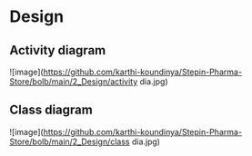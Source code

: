 # Design

## Activity diagram
![image](https://github.com/karthi-koundinya/Stepin-Pharma-Store/bolb/main/2_Design/activity dia.jpg)

## Class diagram
![image](https://github.com/karthi-koundinya/Stepin-Pharma-Store/bolb/main/2_Design/class dia.jpg)
